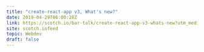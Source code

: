 ```yaml
---
title: "create-react-app v3, What's new?"
date: 2019-04-29T06:00:28Z
link: https://scotch.io/bar-talk/create-react-app-v3-whats-new?utm_medium=RSS&utm_source=news.12bit.vn
site: scotch.iofeed
topic: Webdev
draft: false
---
```

